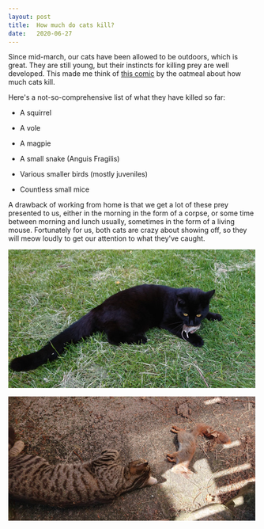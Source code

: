 ```yaml
---
layout: post
title:  How much do cats kill?
date:   2020-06-27
---
```


Since mid-march, our cats have been allowed to be outdoors, which is great. They are still young,
but their instincts for killing prey are well developed. This made me think of [this
comic](https://theoatmeal.com/comics/cats_actually_kill) by the oatmeal about how much cats kill.

Here's a not-so-comprehensive list of what they have killed so far:

* A squirrel
* A vole
* A magpie
* A small snake (Anguis Fragilis)

* Various smaller birds (mostly juveniles)
* Countless small mice

A drawback of working from home is that we get a lot of these prey presented to us, either in the
morning in the form of a corpse, or some time between morning and lunch usually, sometimes in the
form of a living mouse. Fortunately for us, both cats are crazy about showing off, so they will meow
loudly to get our attention to what they've caught.

![Haskell with a mouse](/assets/haskell-mouse.jpg)

![Ada with a squirrel](/assets/ada-squirrel.jpg)
